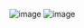 ![image](https://github.com/Rahul-chaurasiya/Leetcode-Practice-Problem/assets/77222540/748ae7f8-21d5-4c74-b151-c3e9579a4b35)
![image](https://github.com/Rahul-chaurasiya/Leetcode-Practice-Problem/assets/77222540/1807f3d8-dd29-4646-ae7c-aa0baef1d1c7)
